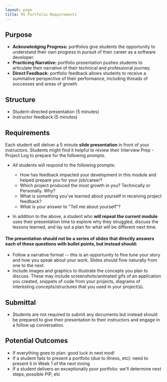 ```yaml
---
layout: page
title: M1 Portfolio Requirements
---
```


## Purpose

* **Acknowledging Progress:** portfolios give students the opportunity to understand their own progress in pursuit of their career as a software developer.
* **Practicing Narrative:** portfolio presentation pushes students to articulate their narrative of their technical and professional journey.
* **Direct Feedback:** portfolio feedback allows students to receive a summative perspective of their performance, including threads of successes and areas of growth.

## Structure

* Student-directed presentation (5 minutes)
* Instructor feedback (5 minutes)

## Requirements

Each student will deliver a 5 minute **slide presentation** in front of your instructors. Students might find it helpful to review their Interview Prep - Project Log to prepare for the following prompts.

* All students will respond to the following prompts:
  * How has feedback impacted your development in this module and helped prepare you for your job/career?
  * Which project produced the most growth in you? Technically or Personally. Why?
  * What is something you've learned about yourself in receiving project feedback?
  * What is your answer to "Tell me about yourself"?

* In addition to the above, a student who **will repeat the current module** uses their presentation time to explore why they struggled, discuss the lessons learned, and lay out a plan for what will be different next time.

#### The presentation should not be a series of slides that directly answers each of these questions with bullet points, but instead should:

* Follow a narrative format -- this is an opportunity to fine tune your story and how you speak about your work. Slides should flow naturally from one to the next.
* Include images and graphics to illustrate the concepts you plan to discuss. These may include screenshots/animated gifs of an application you created, snippets of code from your projects, diagrams of interesting concepts/structures that you used in your project(s).

## Submittal

* Students are not required to submit any documents but instead should be prepared to give their presentation to their instructors and engage in a follow up conversation.

## Potential Outcomes

* If everything goes to plan: good luck in next mod!
* If a student fails to present a portfolio (due to illness, etc): need to present it in Week 1 of the next inning
* If a student delivers an exceptionally poor portfolio: we'll determine next steps, possible PIP, etc
